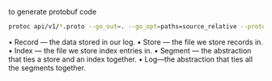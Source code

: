 to generate protobuf code 
```bash
protoc api/v1/*.proto --go_out=. --go_opt=paths=source_relative --proto_path=.
```

• Record — the data stored in our log.
• Store — the file we store records in.
• Index — the file we store index entries in.
• Segment — the abstraction that ties a store and an index together. 
• Log—the abstraction that ties all the segments together.
